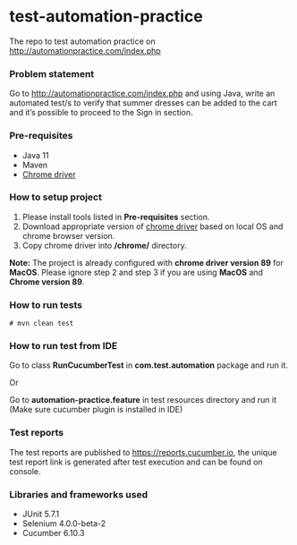 # test-automation-practice

The repo to test automation practice on http://automationpractice.com/index.php

### Problem statement

Go to http://automationpractice.com/index.php and using Java, write an automated test/s to verify
that summer dresses can be added to the cart and it’s possible to proceed to the Sign in section.

### Pre-requisites

- Java 11
- Maven
- [Chrome driver](https://chromedriver.chromium.org/downloads)

### How to setup project

1. Please install tools listed in **Pre-requisites** section.
2. Download appropriate version of [chrome driver](https://chromedriver.chromium.org/downloads)
   based on local OS and chrome browser version.
3. Copy chrome driver into **<project-dir>/chrome/** directory.

**Note:** The project is already configured with **chrome driver version 89** for **MacOS**. Please
ignore step 2 and step 3 if you are using **MacOS** and **Chrome version 89**.

### How to run tests

`# mvn clean test`

### How to run test from IDE

Go to class **RunCucumberTest** in **com.test.automation** package and run it.

Or

Go to **automation-practice.feature** in test resources directory and run it (Make sure cucumber
plugin is installed in IDE)

### Test reports

The test reports are published to https://reports.cucumber.io, the unique test report link is
generated after test execution and can be found on console.

### Libraries and frameworks used

- JUnit 5.7.1
- Selenium 4.0.0-beta-2
- Cucumber 6.10.3

